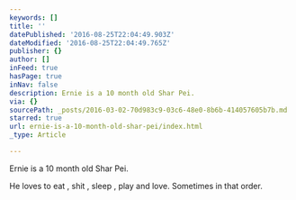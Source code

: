 ```yaml
---
keywords: []
title: ''
datePublished: '2016-08-25T22:04:49.903Z'
dateModified: '2016-08-25T22:04:49.765Z'
publisher: {}
author: []
inFeed: true
hasPage: true
inNav: false
description: Ernie is a 10 month old Shar Pei.
via: {}
sourcePath: _posts/2016-03-02-70d983c9-03c6-48e0-8b6b-414057605b7b.md
starred: true
url: ernie-is-a-10-month-old-shar-pei/index.html
_type: Article

---
```

Ernie is a 10 month old Shar Pei.

He loves to eat , shit , sleep , play and love. Sometimes in that order.